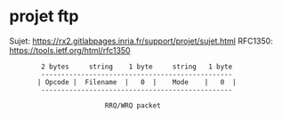 # projet ftp

Sujet:   https://rx2.gitlabpages.inria.fr/support/projet/sujet.html
RFC1350: https://tools.ietf.org/html/rfc1350


            2 bytes     string    1 byte     string   1 byte
            ------------------------------------------------
           | Opcode |  Filename  |   0  |    Mode    |   0  |
            ------------------------------------------------

                            RRQ/WRQ packet

